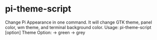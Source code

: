 # pi-theme-script
Change Pi Appearance in one command. It will change GTK theme, panel color, wm theme, and terminal background color.
Usage:
	pi-theme-script [option]
Theme Option:
	-> green
	-> grey
